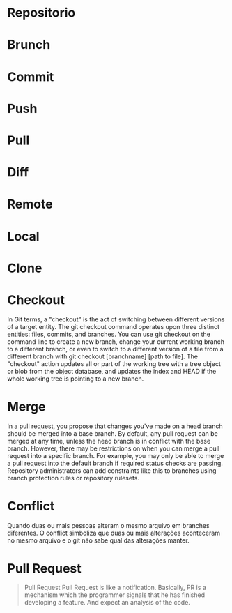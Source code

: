 # Repositorio
# Brunch
# Commit
# Push
# Pull
# Diff
# Remote
# Local
# Clone
# Checkout
In Git terms, a "checkout" is the act of switching between different versions of a target entity. The git checkout command operates upon three distinct entities: files, commits, and branches. You can use git checkout on the command line to create a new branch, change your current working branch to a different branch, or even to switch to a different version of a file from a different branch with git checkout [branchname] [path to file]. The "checkout" action updates all or part of the working tree with a tree object or blob from the object database, and updates the index and HEAD if the whole working tree is pointing to a new branch.
# Merge
In a pull request, you propose that changes you've made on a head branch should be merged into a base branch. By default, any pull request can be merged at any time, unless the head branch is in conflict with the base branch. However, there may be restrictions on when you can merge a pull request into a specific branch. For example, you may only be able to merge a pull request into the default branch if required status checks are passing. Repository administrators can add constraints like this to branches using branch protection rules or repository rulesets.
# Conflict
Quando duas ou mais pessoas alteram o mesmo arquivo em branches diferentes. O 
conflict simboliza que duas ou mais alterações aconteceram no mesmo arquivo e 
o git não sabe qual das alterações manter.
# Pull Request
> Pull Request
Pull Request is like a notification. 
Basically, PR is a mechanism which the programmer signals that he has finished developing a feature.
And expect an analysis of the code.
